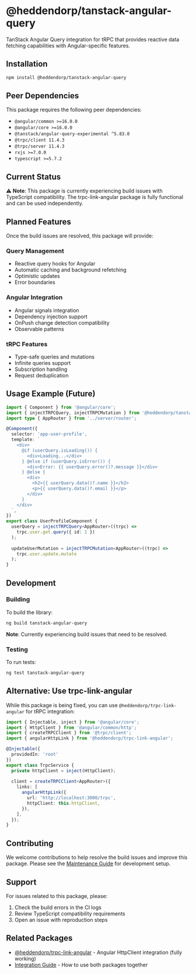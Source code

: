 # @heddendorp/tanstack-angular-query

TanStack Angular Query integration for tRPC that provides reactive data fetching capabilities with Angular-specific features.

## Installation

```bash
npm install @heddendorp/tanstack-angular-query
```

## Peer Dependencies

This package requires the following peer dependencies:

- `@angular/common >=16.0.0`
- `@angular/core >=16.0.0`
- `@tanstack/angular-query-experimental ^5.83.0`
- `@trpc/client 11.4.3`
- `@trpc/server 11.4.3`
- `rxjs >=7.0.0`
- `typescript >=5.7.2`

## Current Status

⚠️ **Note**: This package is currently experiencing build issues with TypeScript compatibility. 
The trpc-link-angular package is fully functional and can be used independently.

## Planned Features

Once the build issues are resolved, this package will provide:

### Query Management
- Reactive query hooks for Angular
- Automatic caching and background refetching
- Optimistic updates
- Error boundaries

### Angular Integration
- Angular signals integration
- Dependency injection support
- OnPush change detection compatibility
- Observable patterns

### tRPC Features
- Type-safe queries and mutations
- Infinite queries support
- Subscription handling
- Request deduplication

## Usage Example (Future)

```typescript
import { Component } from '@angular/core';
import { injectTRPCQuery, injectTRPCMutation } from '@heddendorp/tanstack-angular-query';
import type { AppRouter } from '../server/router';

@Component({
  selector: 'app-user-profile',
  template: `
    <div>
      @if (userQuery.isLoading()) {
        <div>Loading...</div>
      } @else if (userQuery.isError()) {
        <div>Error: {{ userQuery.error()?.message }}</div>
      } @else {
        <div>
          <h2>{{ userQuery.data()?.name }}</h2>
          <p>{{ userQuery.data()?.email }}</p>
        </div>
      }
    </div>
  `,
})
export class UserProfileComponent {
  userQuery = injectTRPCQuery<AppRouter>((trpc) => 
    trpc.user.get.query({ id: 1 })
  );
  
  updateUserMutation = injectTRPCMutation<AppRouter>((trpc) => 
    trpc.user.update.mutate
  );
}
```

## Development

### Building

To build the library:

```bash
ng build tanstack-angular-query
```

**Note**: Currently experiencing build issues that need to be resolved.

### Testing

To run tests:

```bash
ng test tanstack-angular-query
```

## Alternative: Use trpc-link-angular

While this package is being fixed, you can use `@heddendorp/trpc-link-angular` for tRPC integration:

```typescript
import { Injectable, inject } from '@angular/core';
import { HttpClient } from '@angular/common/http';
import { createTRPCClient } from '@trpc/client';
import { angularHttpLink } from '@heddendorp/trpc-link-angular';

@Injectable({
  providedIn: 'root'
})
export class TrpcService {
  private httpClient = inject(HttpClient);
  
  client = createTRPCClient<AppRouter>({
    links: [
      angularHttpLink({
        url: 'http://localhost:3000/trpc',
        httpClient: this.httpClient,
      }),
    ],
  });
}
```

## Contributing

We welcome contributions to help resolve the build issues and improve this package. 
Please see the [Maintenance Guide](../../MAINTENANCE_GUIDE.md) for development setup.

## Support

For issues related to this package, please:
1. Check the build errors in the CI logs
2. Review TypeScript compatibility requirements
3. Open an issue with reproduction steps

## Related Packages

- [@heddendorp/trpc-link-angular](../trpc-link-angular/) - Angular HttpClient integration (fully working)
- [Integration Guide](../../examples/integration-guide.md) - How to use both packages together
